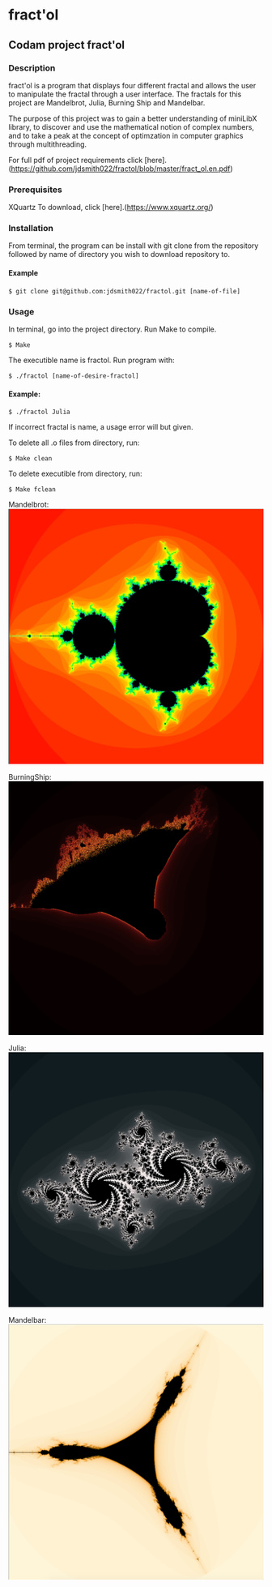 # fract'ol
## Codam project fract'ol

### Description
fract'ol is a program that displays four different fractal and allows the user to manipulate the fractal through a user interface. The fractals for this project are Mandelbrot, Julia, Burning Ship and Mandelbar.

The purpose of this project was to gain a better understanding of miniLibX library, to discover and use the mathematical notion of complex numbers, and to take a peak at the concept of optimzation in computer graphics through multithreading.

For full pdf of project requirements click [here].(https://github.com/jdsmith022/fractol/blob/master/fract_ol.en.pdf)


### Prerequisites
XQuartz 
To download, click [here].(https://www.xquartz.org/)

### Installation

From terminal, the program can be install with git clone from the repository followed by name of directory you wish to download repository to.

#### Example
```
$ git clone git@github.com:jdsmith022/fractol.git [name-of-file]
```


### Usage

In terminal, go into the project directory. Run Make to compile. 
```
$ Make
```
The executible name is fractol. Run program with:
```
$ ./fractol [name-of-desire-fractol]
```

#### Example:
```
$ ./fractol Julia
```

If incorrect fractal is name, a usage error will but given.

To delete all .o files from directory, run:
```
$ Make clean
```
To delete executible from directory, run:
```
$ Make fclean
```



Mandelbrot: 
![Image description](https://github.com/jdsmith022/fractol/blob/master/pictures/Mandelbrot.png)

BurningShip:
![Image description](https://github.com/jdsmith022/fractol/blob/master/pictures/BurningShip.png)

Julia: 
![Image description](https://github.com/jdsmith022/fractol/blob/master/pictures/Julia.png)

Mandelbar: 
![Image description](https://github.com/jdsmith022/fractol/blob/master/pictures/Mandelbar.png)

